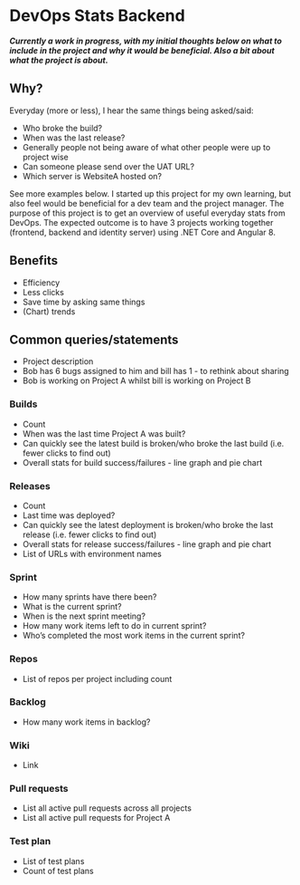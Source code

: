 # DevOps Stats Backend

***Currently a work in progress, with my initial thoughts below on what to include in the project and why it would be beneficial. Also a bit about what the project is about.***

## Why?

Everyday (more or less), I hear the same things being asked/said:
  - Who broke the build?
  - When was the last release?
  - Generally people not being aware of what other people were up to project wise
  - Can someone please send over the UAT URL?
  - Which server is WebsiteA hosted on?
  
See more examples below. I started up this project for my own learning, but also feel would be beneficial for a dev team and the project manager. The purpose of this project is to get an overview of useful everyday stats from DevOps. The expected outcome is to have 3 projects working together (frontend, backend and identity server) using .NET Core and Angular 8.

## Benefits
- Efficiency
- Less clicks
- Save time by asking same things
- (Chart) trends

## Common queries/statements
- Project description  
- Bob has 6 bugs assigned to him and bill has 1 - to rethink about sharing
- Bob is working on Project A whilst bill is working on Project B
### Builds
  - Count
  - When was the last time Project A was built?
  - Can quickly see the latest build is broken/who broke the last build (i.e. fewer clicks to find out)
  - Overall stats for build success/failures - line graph and pie chart
### Releases
  - Count
  - Last time was deployed?
  - Can quickly see the latest deployment is broken/who broke the last release (i.e. fewer clicks to find out)
  - Overall stats for release success/failures - line graph and pie chart
  - List of URLs with environment names
### Sprint
  - How many sprints have there been?
  - What is the current sprint?
  - When is the next sprint meeting? 
  - How many work items left to do in current sprint?
  - Who’s completed the most work items in the current sprint?
### Repos
  - List of repos per project including count
### Backlog
  - How many work items in backlog?
### Wiki
  - Link
### Pull requests
  - List all active pull requests across all projects
  - List all active pull requests for Project A
### Test plan
  - List of test plans
  - Count of test plans
